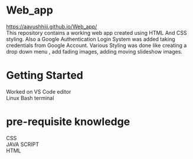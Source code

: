 # Web_app
https://aayushhiii.github.io/Web_app/       <br>
This repository contains a working web app created using HTML And CSS styling. Also a Google Authentication Login System was added taking credentials from Google Account.
Various Styling was done like creating a drop down menu , add fading images, adding moving slideshow images.

# Getting Started
Worked on VS Code editor<br>
Linux Bash terminal

# pre-requisite knowledge
CSS<br>
JAVA SCRIPT<br>
HTML
